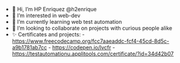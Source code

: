 - 👋 Hi, I’m HP Enriquez @h2enrique
- 👀 I’m interested in web-dev
- 🌱 I’m currently learning web test automation
- 💞️ I’m looking to collaborate on projects with curious people alike
- ✨ Certificates and projects: 
      - https://www.freecodecamp.org/fcc7aaeaddc-fcf4-45cd-8d5c-a9b1781ab7cc
      - https://codepen.io/lvcfr
      - https://testautomationu.applitools.com/certificate/?id=34d42b07


